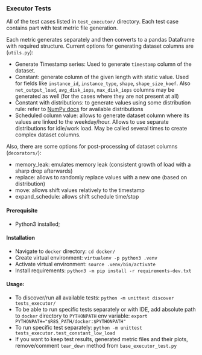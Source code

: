 ### Executor Tests

All of the test cases listed in `test_executor/` directory. 
Each test case contains part with test metric file generation.

Each metric generates separately and then converts to a pandas Dataframe with required structure.
Current options for generating dataset columns are (`utils.py`):
- Generate Timestamp series: Used to generate `timestamp` column of the dataset.
- Constant: generate column of the given length with static value. Used for 
  fields like `instance_id`, `instance_type`, `shape`, `shape_size_koef`. 
  Also `net_output_load`, `avg_disk_iops`, `max_disk_iops` 
  columns may be generated as well (for the cases where they are not 
  present at all)
- Constant with distributions: to generate values using some distribution rule: 
  refer to [NumPy docs](https://numpy.org/doc/stable/reference/random/legacy.html) 
  for available distributions
- Scheduled column value: allows to generate dataset column where its 
  values are linked to the weekday/hour. Allows to use separate 
  distributions for idle/work load. May be called several times to 
  create complex dataset columns.
  
Also, there are some options for post-processing of dataset columns (`decorators/`):
  - memory_leak: emulates memory leak (consistent growth of load with a 
    sharp drop afterwards)
  - replace: allows to randomly replace values with a new one (based on distribution)
  - move: allows shift values relatively to the timestamp
  - expand_schedule: allows shift schedule time/stop

#### Prerequisite
- Python3 installed;

#### Installation
- Navigate to `docker` directory: `cd docker/`
- Create virtual environment: `virtualenv -p python3 .venv`
- Activate virtual environment: `source .venv/bin/activate`  
- Install requirements: `python3 -m pip install -r requirements-dev.txt`
  
#### Usage:
- To discover/run all available tests: `python -m unittest discover tests_executor/`
- To be able to run specific tests separately or with IDE, add absolute 
  path to `docker` directory to `PYTHONPATH` env variable: 
  `export PYTHONPATH="$R8S_PATH/docker:$PYTHONPATH"`
- To run specific test separately: `python -m unittest tests_executor.test_constant_low_load`
- If you want to keep test results, generated metric files and their plots, remove/comment `tear_down` method from `base_executor_test.py`


